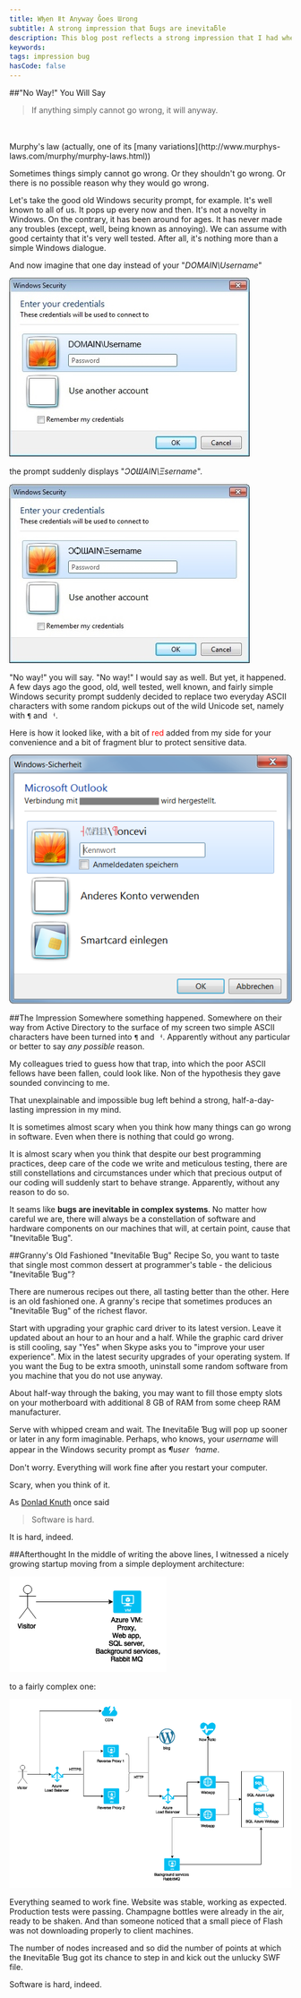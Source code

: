 ```yaml
---
title: Wђen ǁt Anƴwaƴ Ǧoes Ɯrong
subtitle: A strong impression that ƃugs are inevitaƃle
description: This blog post reflects a strong impression that I had when an unexplainable bug appeared in Windows security prompt - bugs are inevitable.
keywords: 
tags: impression bug
hasCode: false
---
```

##"No Way!" You Will Say
> If anything simply cannot go wrong, it will anyway.
<br/>
<br/>
Murphy's law (actually, one of its [many variations](http://www.murphys-laws.com/murphy/murphy-laws.html))

Sometimes things simply cannot go wrong. Or they shouldn't go wrong. Or there is no possible reason why they would go wrong.

Let's take the good old Windows security prompt, for example. It's well known to all of us. It pops up every now and then. It's not a novelty in Windows. On the contrary, it has been around for ages. It has never made any troubles (except, well, being known as annoying). We can assume with good certainty that it's very well tested. After all, it's nothing more than a simple Windows dialogue.

And now imagine that one day instead of your "*DOMAIN\Username*"

![Windows security prompt](/resources/when-it-anyway-goes-wrong/windows-security-prompt.jpg)

the prompt suddenly displays "*ƆѺƜAIN\Ξsername*".

![Windows security prompt with bug](/resources/when-it-anyway-goes-wrong/windows-security-prompt-with-bug.jpg)

"No way!" you will say. "No way!" I would say as well. But yet, it happened. A few days ago the good, old, well tested, well known, and fairly simple Windows security prompt suddenly decided to replace two everyday ASCII characters with some random pickups out of the wild Unicode set, namely with `¶` and `ᅥ`.

<p>
Here is how it looked like, with a bit of <span style="color:red">red</span> added from my side for your convenience and a bit of fragment blur to protect sensitive data.
</p>

![A bug in the Windows security prompt](/resources/when-it-anyway-goes-wrong/a-bug-in-the-windows-security-prompt.png)

##The Impression
Somewhere something happened. Somewhere on their way from Active Directory to the surface of my screen two simple ASCII characters have been turned into `¶` and `ᅥ`. Apparently without any particular or better to say *any possible* reason.

My colleagues tried to guess how that trap, into which the poor ASCII fellows have been fallen, could look like. Non of the hypothesis they gave sounded convincing to me.

That unexplainable and impossible bug left behind a strong, half-a-day-lasting impression in my mind.

It is sometimes almost scary when you think how many things can go wrong in software. Even when there is nothing that could go wrong.

It is almost scary when you think that despite our best programming practices, deep care of the code we write and meticulous testing, there are still constellations and circumstances under which that precious output of our coding will suddenly start to behave strange. Apparently, without any reason to do so.

It seams like **bugs are inevitable in complex systems**. No matter how careful we are, there will always be a constellation of software and hardware components on our machines that will, at certain point, cause that "ǁnevitaƃle Ɓug".

##Granny's Old Fashioned "ǁnevitaƃle Ɓug" Recipe
So, you want to taste that single most common dessert at programmer's table - the delicious "ǁnevitaƃle Ɓug"? 

There are numerous recipes out there, all tasting better than the other. Here is an old fashioned one. A granny's recipe that sometimes produces an "ǁnevitaƃle Ɓug" of the richest flavor.

Start with upgrading your graphic card driver to its latest version. Leave it updated about an hour to an hour and a half. While the graphic card driver is still cooling, say "Yes" when Skype asks you to "improve your user experience". Mix in the latest security upgrades of your operating system. If you want the ƃug to be extra smooth, uninstall some random software from you machine that you do not use anyway.

About half-way through the baking, you may want to fill those empty slots on your motherboard with additional 8 GB of RAM from some cheep RAM manufacturer.

Serve with whipped cream and wait. The ǁnevitaƃle Ɓug will pop up sooner or later in any form imaginable. Perhaps, who knows, your *username* will appear in the Windows security prompt as *¶userᅥname*.

Don't worry. Everything will work fine after you restart your computer.

Scary, when you think of it.

As [Donlad Knuth](https://en.wikipedia.org/wiki/Donald_Knuth) once said

> Software is hard.

It is hard, indeed.

##Afterthought
In the middle of writing the above lines, I witnessed a nicely growing startup moving from a simple deployment architecture:

![A simple deployment architecture](/resources/when-it-anyway-goes-wrong/simple-deployment-architecture.png)

to a fairly complex one:

![A complex deployment architecture](/resources/when-it-anyway-goes-wrong/complex-deployment-architecture.png)

Everything seamed to work fine. Website was stable, working as expected. Production tests were passing. Champagne bottles were already in the air, ready to be shaken. And than someone noticed that a small piece of Flash was not downloading properly to client machines.

The number of nodes increased and so did the number of points at which the ǁnevitaƃle Ɓug got its chance to step in and kick out the unlucky SWF file.

Software is hard, indeed.